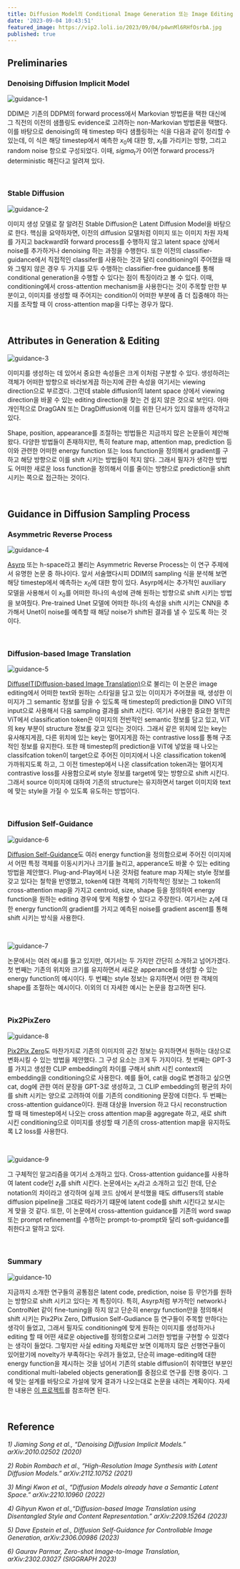 ```yaml
---
title: Diffusion Model의 Conditional Image Generation 또는 Image Editing을 위한 Guidance
date: '2023-09-04 10:43:51'
featured_image: https://vip2.loli.io/2023/09/04/p4wnMl6RHfOsrbA.jpg
published: true
---
```






## Preliminaries



### Denoising Diffusion Implicit Model

![guidance-1](https://vip2.loli.io/2023/09/04/gEtQeNsIbarymAS.jpg)



DDIM은 기존의 DDPM의 forward process에서 Markovian 방법론을 택한 대신에 그 직전의 이전의 샘플링도 evidence로 고려하는 non-Markovian 방법론을 택했다. 이를 바탕으로 denoising의 매 timestep 마다 샘플링하는 식을 다음과 같이 정리할 수 있는데, 이 식은 해당 timestep에서 예측한 $x_0$에 대한 항, $x_t$를 가리키는 방향, 그리고 random noise 항으로 구성되었다. 이때, $sigma_t$가 0이면 forward process가 deterministic 해진다고 알려져 있다.



<br/>



### Stable Diffusion

![guidance-2](https://vip2.loli.io/2023/09/04/3Bp9fRoHCYev71U.jpg)



이미지 생성 모델로 잘 알려진 Stable Diffusion은 Latent Diffusion Model을 바탕으로 한다. 핵심을 요약하자면, 이전의 diffusion 모델처럼 이미지 또는 이미지 차원 자체를 가지고 backward와 forward process를 수행하지 않고 latent space 상에서 noise를 추가하거나 denoising 하는 과정을 수행한다. 또한 이전의 classifier-guidance에서 직접적인 classifer를 사용하는 것과 달리 conditioning이 주어졌을 때와 그렇지 않은 경우 두 가지를 모두 수행하는 classifier-free guidance를 통해 conditional generation을 수행할 수 있다는 점이 특징이라고 볼 수 있다. 이때, conditioning에서 cross-attention mechanism을 사용한다는 것이 주목할 만한 부분이고, 이미지를 생성할 때 주어지는 condition이 어떠한 부분에 좀 더 집중해야 하는지를 조작할 때 이 cross-attention map을 다루는 경우가 많다.



<br/>



## Attributes in Generation & Editing

![guidance-3](https://vip2.loli.io/2023/09/04/rIaOq4XpgVME65F.jpg)



이미지를 생성하는 데 있어서 중요한 속성들은 크게 이처럼 구분할 수 있다. 생성하려는 객체가 어떠한 방향으로 바라보게끔 하는지에 관한 속성을 여기서는 viewing direction으로 부르겠다. 그런데 stable diffusion의 latent space 상에서 viewing direction을 바꿀 수 있는 editing direction을 찾는 건 쉽지 않은 것으로 보인다. 아마 개인적으로 DragGAN 또는 DragDiffusion에 이를 위한 단서가 있지 않을까 생각하고 있다.

Shape, position, appearance를 조절하는 방법들은 지금까지 많은 논문들이 제안해 왔다. 다양한 방법들이 존재하지만, 특히 feature map, attention map, prediction 등 이와 관련한 어떠한 energy function 또는 loss function을 정의해서 gradient를 구하고 해당 방향으로 이를 shift 시키는 방법들이 적지 않다. 그래서 필자가 생각한 방법도 어떠한 새로운 loss function을 정의해서 이를 줄이는 방향으로 prediction을 shift 시키는 쪽으로 접근하는 것이다.





<br/>



## Guidance in Diffusion Sampling Process



### Asymmetric Reverse Process

![guidance-4](https://vip2.loli.io/2023/09/04/DcqxMYTE1u7UmXn.jpg)



[Asyrp](https://arxiv.org/abs/2210.10960) 또는 h-space라고 불리는 Asymmetric Reverse Process는 이 연구 주제에서 유명한 논문 중 하나이다. 앞서 서술했다시피 DDIM의 sampling 식을 분석해 보면 해당 timestep에서 예측하는 $x_0$에 대한 항이 있다. Asyrp에서는 추가적인 auxiliary 모델을 사용해서 이 $x_0$를 어떠한 하나의 속성에 관해 원하는 방향으로 shift 시키는 방법을 보여줬다. Pre-trained Unet 모델에 어떠한 하나의 속성을 shift 시키는 CNN을 추가해서 Unet이 noise를 예측할 때 해당 noise가 shift된 결과를 낼 수 있도록 하는 것이다.





<br/>



### Diffusion-based Image Translation

![guidance-5](https://vip2.loli.io/2023/09/04/VUaZrJb75t2vy1W.jpg)



[DiffuseIT(Diffusion-based Image Translation)](https://arxiv.org/abs/2209.15264)으로 불리는 이 논문은 image editing에서 어떠한 text와 원하는 스타일을 담고 있는 이미지가 주어졌을 때, 생성한 이미지가 그 semantic 정보를 담을 수 있도록 매 timestep의 prediction을 DINO ViT의 input으로 사용해서 다음 sampling 결과를 shift 시킨다. 여기서 사용한 중요한 철학은 ViT에서 classification token은 이미지의 전반적인 semantic 정보를 담고 있고, ViT의 key 부분이 structure 정보를 갖고 있다는 것이다. 그래서 같은 위치에 있는 key는 유사해지게끔, 다른 위치에 있는 key는 멀어지게끔 하는 contrastive loss를 통해 구조적인 정보를 유지한다. 또한 매 timestep의 prediction을 ViT에 넣었을 때 나오는 classifcation token이 target으로 주어진 이미지에서 나온 classification token에 가까워지도록 하고, 그 이전 timestep에서 나온 classifcation token과는 멀어지게 contrastive loss를 사용함으로써 style 정보를 target에 맞는 방향으로 shift 시킨다. 그래서 source 이미지에 대하여 기존의 structure는 유지하면서 target 이미지와 text에 맞는 style을 가질 수 있도록 유도하는 방법이다.





<br/>



### Diffusion Self-Guidance

![guidance-6](https://vip2.loli.io/2023/09/04/JrvVwK8cjmRuHd9.jpg)



[Diffusion Self-Guidance](https://arxiv.org/abs/2306.00986)도 여러 energy function을 정의함으로써 주어진 이미지에서 어떤 특정 객체를 이동시키거나 크기를 늘리고, apperance도 바꿀 수 있는 editing 방법을 제안했다. Plug-and-Play에서 나온 것처럼 feature map 자체는 style 정보를 갖고 있다는 철학을 반영했고, token에 대한 객체의 기하학적인 정보는 그 token의 cross-attention map을 가지고 centroid, size, shape 등을 정의하여 energy function을 원하는 editing 경우에 맞게 적용할 수 있다고 주장한다. 여기서는 $z_t$에 대한 energy function의 gradient를 가지고 예측된 noise를 gradient ascent를 통해 shift 시키는 방식을 사용한다.





<br/>



![guidance-7](https://vip2.loli.io/2023/09/04/zDUcRyQbi1f43gE.jpg)



논문에서는 여러 예시를 들고 있지만, 여기서는 두 가지만 간단히 소개하고 넘어가겠다. 첫 번째는 기존의 위치와 크기를 유지하면서 새로운 apperance를 생성할 수 있는 energy function의 예시이다. 두 번쨰는 style 정보는 유지하면서 어떤 한 객체의 shape를 조절하는 예시이다. 이외의 더 자세한 예시는 논문을 참고하면 된다.





<br/>



### Pix2PixZero

![guidance-8](https://vip2.loli.io/2023/09/04/Qo3zaHGX5U2vN6s.jpg)



[Pix2Pix Zero](https://arxiv.org/abs/2302.03027)도 마찬가지로 기존의 이미지의 공간 정보는 유지하면서 원하는 대상으로 변화시킬 수 있는 방법을 제안했다. 그 구성 요소는 크게 두 가지이다. 첫 번째는 GPT-3를 가지고 생성한 CLIP embedding의 차이를 구해서 shift 시킨 context의 embedding을 conditioning으로 사용한다. 예를 들어, cat을 dog로 변경하고 싶으면 cat, dog에 관한 여러 문장을 GPT-3로 생성하고, 그 CLIP embedding의 평균의 차이를 shift 시키는 양으로 고려하여 이를 기존의 conditioning 문장에 더한다. 두 번째는 cross-attention guidance이다. 원래 대상을 Inversion 하고 다시 reconstruction 할 때 매 timestep에서 나오는 cross attention map을 aggregate 하고, 새로 shift 시킨 conditioning으로 이미지를 생성할 때 기존의 cross-attention map을 유지하도록 L2 loss를 사용한다.



<br/>





![guidance-9](https://vip2.loli.io/2023/09/04/lz7NHhdeRLjKfWP.jpg)



그 구체적인 알고리즘을 여기서 소개하고 있다. Cross-attention guidance를 사용하여 latent code인 $z_t$를 shift 시킨다. 논문에서는 $x_t$라고 소개하고 있긴 한데, 단순 notation의 차이라고 생각하며 실제 코드 상에서 분석했을 때도 diffusers의 stable diffusion pipeline을 그대로 따라가기 떄문에 latent code를 shift 시킨다고 보시는 게 맞을 것 같다. 또한, 이 논문에서 cross-attention guidance를 기존의 word swap 또는 prompt refinement를 수행하는 prompt-to-prompt와 달리 soft-guidance를 취한다고 말하고 있다.





<br/>



### Summary

![guidance-10](https://vip2.loli.io/2023/09/04/p4wnMl6RHfOsrbA.jpg)

지금까지 소개한 연구들의 공통점은 latent code, prediction, noise 등 무언가를 원하는 방향으로 shift 시키고 있다는 게 특징이다. 특히, Asyrp처럼 부가적인 network나 ControlNet 같이 fine-tuning을 하지 않고 단순히 energy function만을 정의해서 shift 시키는 Pix2Pix Zero, Diffusion Self-Gudiance 등 연구들이 주목할 만하다는 생각이 들었고, 그래서 필자도 conditioning에 맞게 원하는 이미지를 생성하거나 editing 할 때 어떤 새로운 objective를 정의함으로써 그러한 방법을 구현할 수 있겠다는 생각이 들었다. 그렇지만 사실 editing 자체로만 보면 이제까지 많은 선행연구들이 있어왔기에 novelty가 부족하다는 우려가 들었고, 단순히 image-editing에 대한 energy function을 제시하는 것을 넘어서 기존의 stable diffusion이 취약했던 부분인 conditional multi-labeled objects generation를 중점으로 연구를 진행 중이다. 그에 맞는 설계를 바탕으로 가설에 맞게 결과가 나오는대로 논문을 내려는 계획이다. 자세한 내용은 [이 프로젝트](https://glanceyes.github.io/project/suppress-to-impress)를 참조하면 된다.





<br/>



## Reference



*1) Jiaming Song et al., “Denoising Diffusion Implicit Models.” arXiv:2010.02502 (2020)*

*2)* *Robin Rombach et al., “High-Resolution Image Synthesis with Latent Diffusion Models.” arXiv:2112.10752 (2021)*

*3) Mingi Kwon et al., “Diffusion Models already have a Semantic Latent Space.” arXiv:2210.10960 (2022)*

*4)* *Gihyun Kwon et al.,“Diffusion-based Image Translation using Disentangled Style and Content Representation.” arXiv:2209.15264 (2023)*

*5) Dave Epstein et al., Diffusion Self-Guidance for Controllable Image Generation, arXiv:2306.00986 (2023)* 

*6) Gaurav Parmar, Zero-shot Image-to-Image Translation, arXiv:2302.03027 (SIGGRAPH 2023)* 
